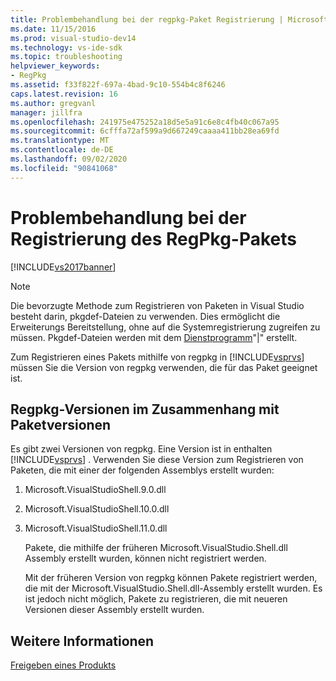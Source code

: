 ```yaml
---
title: Problembehandlung bei der regpkg-Paket Registrierung | Microsoft-Dokumentation
ms.date: 11/15/2016
ms.prod: visual-studio-dev14
ms.technology: vs-ide-sdk
ms.topic: troubleshooting
helpviewer_keywords:
- RegPkg
ms.assetid: f33f822f-697a-4bad-9c10-554b4c8f6246
caps.latest.revision: 16
ms.author: gregvanl
manager: jillfra
ms.openlocfilehash: 241975e475252a18d5e5a91c6e8c4fb40c067a95
ms.sourcegitcommit: 6cfffa72af599a9d667249caaaa411bb28ea69fd
ms.translationtype: MT
ms.contentlocale: de-DE
ms.lasthandoff: 09/02/2020
ms.locfileid: "90841068"
---
```

# <a name="troubleshooting-regpkg-package-registration"></a>Problembehandlung bei der Registrierung des RegPkg-Pakets
[!INCLUDE[vs2017banner](../../includes/vs2017banner.md)]

> [!NOTE]
> Die bevorzugte Methode zum Registrieren von Paketen in Visual Studio besteht darin, pkgdef-Dateien zu verwenden. Dies ermöglicht die Erweiterungs Bereitstellung, ohne auf die Systemregistrierung zugreifen zu müssen. Pkgdef-Dateien werden mit dem [Dienstprogramm](../../extensibility/internals/createpkgdef-utility.md)"|" erstellt.  
  
 Zum Registrieren eines Pakets mithilfe von regpkg in [!INCLUDE[vsprvs](../../includes/vsprvs-md.md)] müssen Sie die Version von regpkg verwenden, die für das Paket geeignet ist.  
  
## <a name="regpkg-versions-related-to-package-versions"></a>Regpkg-Versionen im Zusammenhang mit Paketversionen  
 Es gibt zwei Versionen von regpkg. Eine Version ist in enthalten [!INCLUDE[vsprvs](../../includes/vsprvs-md.md)] . Verwenden Sie diese Version zum Registrieren von Paketen, die mit einer der folgenden Assemblys erstellt wurden:  
  
1. Microsoft.VisualStudioShell.9.0.dll  
  
2. Microsoft.VisualStudioShell.10.0.dll  
  
3. Microsoft.VisualStudioShell.11.0.dll  
  
   Pakete, die mithilfe der früheren Microsoft.VisualStudio.Shell.dll Assembly erstellt wurden, können nicht registriert werden.  
  
   Mit der früheren Version von regpkg können Pakete registriert werden, die mit der Microsoft.VisualStudio.Shell.dll-Assembly erstellt wurden. Es ist jedoch nicht möglich, Pakete zu registrieren, die mit neueren Versionen dieser Assembly erstellt wurden.  
  
## <a name="see-also"></a>Weitere Informationen  
 [Freigeben eines Produkts](../../misc/releasing-a-visual-studio-integration-product.md)
